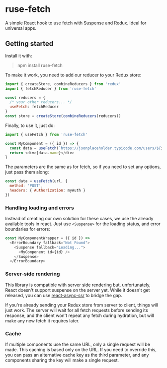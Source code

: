 # ruse-fetch

A simple React hook to use fetch with Suspense and Redux. Ideal for universal apps.

## Getting started

Install it with:

> npm install ruse-fetch

To make it work, you need to add our reducer to your Redux store:

```js
import { createStore, combineReducers } from 'redux'
import { fetchReducer } from 'ruse-fetch'

const reducers = {
  /* your other reducers... */
  useFetch: fetchReducer
}
const store = createStore(combineReducers(reducers))
```

Finally, to use it, just do:

```js
import { useFetch } from 'ruse-fetch'

const MyComponent = ({ id }) => {
  const data = useFetch(`https://jsonplaceholder.typicode.com/users/${id}`)
  return <div>{data.name}</div>
}
```

The parameters are the same as for fetch, so if you need to set any options, just pass them along:

```js
const data = useFetch(url, {
  method: 'POST',
  headers: { Authorization: myAuth }
})
```

### Handling loading and errors

Instead of creating our own solution for these cases, we use the already available tools in react.
Just use `<Suspense>` for the loading status, and error boundaries for errors:

```js
const MyComponentWrapper = ({ id }) =>
  <ErrorBoundary fallback="Not Found">
    <Suspense fallback="Loading...">
      <MyComponent id={id} />
    </Suspense>
  </ErrorBoundary>
```

### Server-side rendering

This library is compatible with server side rendering but, unfortunately, React doesn't support suspense on the server yet.
While it doesn't get released, you can use [react-async-ssr](https://www.npmjs.com/package/react-async-ssr) to bridge the gap.

If you're already sending your Redux store from server to client, things will just work. The server will wait for all fetch requests before sending its response, and the client won't repeat any fetch during hydration, but will make any new fetch it requires later.

### Cache

If multiple components use the same URL, only a single request will be made.
This caching is based only on the URL. If you need to override this, you can pass an alternative cache key as the third parameter, and any components sharing the key will make a single request.
